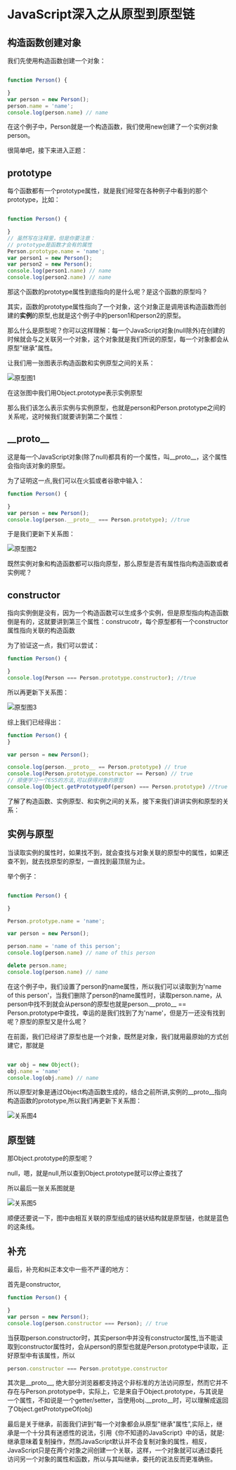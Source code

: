 # JavaScript深入之从原型到原型链

## 构造函数创建对象

我们先使用构造函数创建一个对象：

```js

function Person() {

}
var person = new Person();
person.name = 'name';
console.log(person.name) // name

```

在这个例子中，Person就是一个构造函数，我们使用new创建了一个实例对象person。

很简单吧，接下来进入正题：

## prototype

每个函数都有一个prototype属性，就是我们经常在各种例子中看到的那个prototype，比如：

```js

function Person() {

}
// 虽然写在注释里，但是你要注意：
// prototype是函数才会有的属性
Person.prototype.name = 'name';
var person1 = new Person();
var person2 = new Person();
console.log(person1.name) // name
console.log(person2.name) // name

```

那这个函数的prototype属性到底指向的是什么呢？是这个函数的原型吗？

其实，函数的prototype属性指向了一个对象，这个对象正是调用该构造函数而创建的**实例**的原型,也就是这个例子中的person1和person2的原型。

那么什么是原型呢？你可以这样理解：每一个JavaScript对象(null除外)在创建的时候就会与之关联另一个对象，这个对象就是我们所说的原型，每一个对象都会从原型"继承"属性。

让我们用一张图表示构造函数和实例原型之间的关系：

![原型图1](Images/prototype1.png)

在这张图中我们用Object.prototype表示实例原型

那么我们该怎么表示实例与实例原型，也就是person和Person.prototype之间的关系呢，这时候我们就要讲到第二个属性：

## \_\_proto\_\_

这是每一个JavaScript对象(除了null)都具有的一个属性，叫\_\_proto\_\_，这个属性会指向该对象的原型。

为了证明这一点,我们可以在火狐或者谷歌中输入：

```js
function Person() {

}
var person = new Person();
console.log(person.__proto__ === Person.prototype); //true
```

于是我们更新下关系图：

![原型图2](Images/prototype2.png)

既然实例对象和构造函数都可以指向原型，那么原型是否有属性指向构造函数或者实例呢？

## constructor

指向实例倒是没有，因为一个构造函数可以生成多个实例，但是原型指向构造函数倒是有的，这就要讲到第三个属性：construcotr，每个原型都有一个constructor属性指向关联的构造函数

为了验证这一点，我们可以尝试：

```js
function Person() {

}
console.log(Person === Person.prototype.constructor); //true
```

所以再更新下关系图：

![原型图3](Images/prototype3.png)

综上我们已经得出：

```js
function Person() {
}

var person = new Person();

console.log(person.__proto__ == Person.prototype) // true
console.log(Person.prototype.constructor == Person) // true
// 顺便学习一个ES5的方法,可以获得对象的原型
console.log(Object.getPrototypeOf(person) === Person.prototype) //true

```

了解了构造函数、实例原型、和实例之间的关系，接下来我们讲讲实例和原型的关系：

## 实例与原型

当读取实例的属性时，如果找不到，就会查找与对象关联的原型中的属性，如果还查不到，就去找原型的原型，一直找到最顶层为止。

举个例子：

```js

function Person() {

}

Person.prototype.name = 'name';

var person = new Person();

person.name = 'name of this person';
console.log(person.name) // name of this person

delete person.name;
console.log(person.name) // name

```

在这个例子中，我们设置了person的name属性，所以我们可以读取到为'name of this person'，当我们删除了person的name属性时，读取person.name，从person中找不到就会从person的原型也就是person.\_\_proto\_\_ == Person.prototype中查找，幸运的是我们找到了为'name'，但是万一还没有找到呢？原型的原型又是什么呢？

在前面，我们已经讲了原型也是一个对象，既然是对象，我们就用最原始的方式创建它，那就是

```js

var obj = new Object();
obj.name = 'name'
console.log(obj.name) // name

```

所以原型对象是通过Object构造函数生成的，结合之前所讲,实例的\_\_proto\_\_指向构造函数的prototype,所以我们再更新下关系图：

![关系图4](Images/prototype4.png)

## 原型链

那Object.prototype的原型呢？

null，嗯，就是null,所以查到Object.prototype就可以停止查找了

所以最后一张关系图就是

![关系图5](Images/prototype5.png)

顺便还要说一下，图中由相互关联的原型组成的链状结构就是原型链，也就是蓝色的这条线。

## 补充

最后，补充和纠正本文中一些不严谨的地方：

首先是constructor,
```js
function Person() {

}
var person = new Person();
console.log(person.constructor === Person); // true
```

当获取person.constructor时，其实person中并没有constructor属性,当不能读取到constructor属性时，会从person的原型也就是Person.prototype中读取，正好原型中有该属性，所以

```js
person.constructor === Person.prototype.constructor
```

其次是\_\_proto\_\_, 绝大部分浏览器都支持这个非标准的方法访问原型，然而它并不存在与Person.prototype中，实际上，它是来自于Object.prototype，与其说是一个属性，不如说是一个getter/setter，当使用obj.\_\_proto\_\_时，可以理解成返回了Object.getPrototypeOf(obj)

最后是关于继承，前面我们讲到“每一个对象都会从原型"继承"属性”,实际上，继承是一个十分具有迷惑性的说法，引用《你不知道的JavaScript》中的话，就是:继承意味着复制操作，然而JavaScript默认并不会复制对象的属性，相反，JavaScript只是在两个对象之间创建一个关联，这样，一个对象就可以通过委托访问另一个对象的属性和函数，所以与其叫继承，委托的说法反而更准确些。

